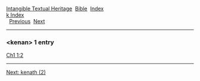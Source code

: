 [Intangible Textual Heritage](../../index)  [Bible](../index) 
[Index](index)   
[k Index](_k_)  
  [Previous](c06427)  [Next](c06429) 

------------------------------------------------------------------------

### &lt;kenan&gt; 1 entry

[Ch1 1:2](../kjv/ch1001.htm#002)  

------------------------------------------------------------------------

[Next: kenath (2)](c06429)
